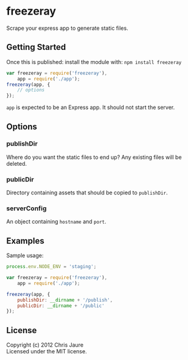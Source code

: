 # freezeray

Scrape your express app to generate static files.

## Getting Started
Once this is published: install the module with: `npm install freezeray`

```javascript
var freezeray = require('freezeray'),
	app = require('./app');
freezeray(app, {
	// options
});
```
`app` is expected to be an Express app. It should not start the server.

## Options

### publishDir
Where do you want the static files to end up? Any existing files will be deleted.

### publicDir
Directory containing assets that should be copied to `publishDir`.

### serverConfig
An object containing `hostname` and `port`.

## Examples
Sample usage:

```javascript
process.env.NODE_ENV = 'staging';

var freezeray = require('freezeray'),
	app = require('./app');

freezeray(app, {
	publishDir: __dirname + '/publish',
	publicDir: __dirname + '/public'
});
```

## License
Copyright (c) 2012 Chris Jaure  
Licensed under the MIT license.
